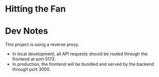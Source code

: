 # Hitting the Fan

# Dev Notes

This project is using a reverse proxy. 
- In local development, all API requests should be routed through the frontend at port 5173.
- In production, the frontend will be bundled and served by the backend through port 3000.

